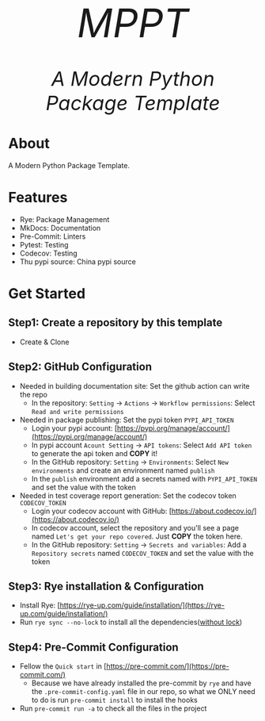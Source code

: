 <p align="center" style="font-size:80px; margin:0px 10px 0px 10px">
    <em>MPPT</em>
</p>
<p align="center", style="font-size: 40px">
    <em>A Modern Python Package Template
</em>
</p>

[//]: # (<div align="center">)

[//]: # (  <a href="https://github.com/shenxiangzhuang/pysesd/actions/workflows/test.yaml" target="_blank">)

[//]: # (      <img src="https://github.com/shenxiangzhuang/pysesd/actions/workflows/test.yaml/badge.svg?event=pull_request" alt="Test">)

[//]: # (  </a>)

[//]: # ()
[//]: # (  <a href="https://github.com/shenxiangzhuang/pysesd">)

[//]: # (  <img alt="Documentation" src="https://github.com/shenxiangzhuang/pysesd/actions/workflows/build_docs.yaml/badge.svg"/>)

[//]: # (  </a>)

[//]: # ()
[//]: # (  <a href="#">)

[//]: # (  <img src="https://img.shields.io/badge/Python-3.8, 3.9, 3.10, 3.11-blue">)

[//]: # (  </a>)

[//]: # ()
[//]: # (  <a href="https://pypi.org/project/pysesd" target="_blank">)

[//]: # (      <img src="https://badge.fury.io/py/pysesd.svg" alt="PyPI Package">)

[//]: # (  </a>)

[//]: # (  <a href="https://codecov.io/gh/shenxiangzhuang/pysesd" target="_blank">)

[//]: # (      <img src="https://codecov.io/gh/shenxiangzhuang/pysesd/branch/master/graph/badge.svg" alt="Coverage">)

[//]: # (  </a>)

[//]: # ()
[//]: # (</div>)

# About
A Modern Python Package Template.

# Features
- Rye: Package Management
- MkDocs: Documentation
- Pre-Commit: Linters
- Pytest: Testing
- Codecov: Testing
- Thu pypi source: China pypi source

# Get Started

## Step1: Create a repository by this template
- Create & Clone

## Step2: GitHub Configuration
- Needed in building documentation site: Set the github action can write the repo
  - In the repository: `Setting` -> `Actions` -> `Workflow permissions`: Select `Read and write permissions`
- Needed in package publishing: Set the pypi token `PYPI_API_TOKEN`
  - Login your pypi account: [https://pypi.org/manage/account/](https://pypi.org/manage/account/)
  - In pypi account `Acount Setting` -> `API tokens`: Select `Add API token` to generate the api token and **COPY** it!
  - In the GitHub repository: `Setting` -> `Environments`: Select `New environments` and create an environment named `publish`
  - In the `publish` environment add a secrets named with `PYPI_API_TOKEN` and set the value with the token
- Needed in test coverage report generation: Set the codecov token `CODECOV_TOKEN`
  - Login your codecov account with GitHub: [https://about.codecov.io/](https://about.codecov.io/)
  - In codecov account, select the repository and you'll see a page named `Let's get your repo covered`. Just **COPY** the token here.
  - In the GitHub repository: `Setting` -> `Secrets and variables`: Add a `Repository secrets` named `CODECOV_TOKEN` and set the value with the token

## Step3: Rye installation & Configuration
- Install Rye: [https://rye-up.com/guide/installation/](https://rye-up.com/guide/installation/)
- Run `rye sync --no-lock` to install all the dependencies([without lock](https://rye-up.com/guide/sync/#-no-lock))

## Step4: Pre-Commit Configuration
- Fellow the `Quick start` in [https://pre-commit.com/](https://pre-commit.com/)
  - Because we have already installed the pre-commit by `rye` and have the `.pre-commit-config.yaml` file in our repo,
    so what we ONLY need to do is run `pre-commit install` to install the hooks
- Run `pre-commit run -a` to check all the files in the project
